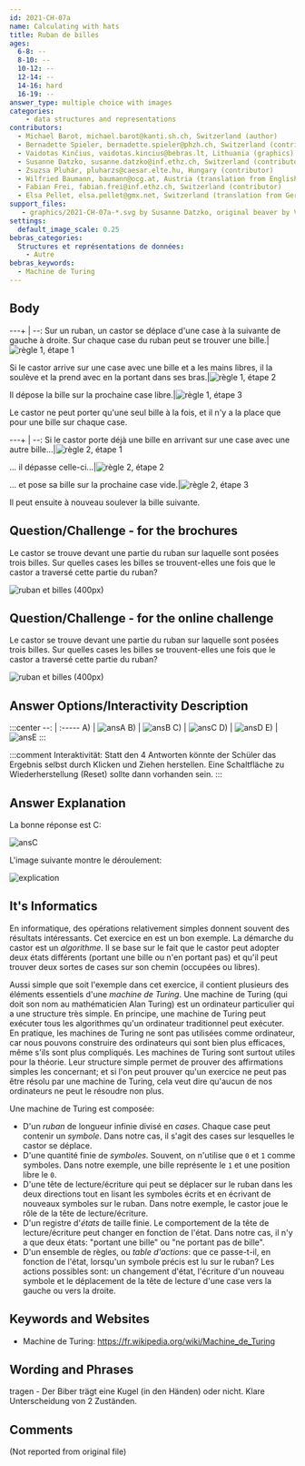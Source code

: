 ```yaml
---
id: 2021-CH-07a
name: Calculating with hats
title: Ruban de billes
ages:
  6-8: --
  8-10: --
  10-12: --
  12-14: --
  14-16: hard
  16-19: --
answer_type: multiple choice with images
categories:
    - data structures and representations
contributors:
  - Michael Barot, michael.barot@kanti.sh.ch, Switzerland (author)
  - Bernadette Spieler, bernadette.spieler@phzh.ch, Switzerland (contributor)
  - Vaidotas Kinčius, vaidotas.kincius@bebras.lt, Lithuania (graphics)
  - Susanne Datzko, susanne.datzko@inf.ethz.ch, Switzerland (contributor, graphics)
  - Zsuzsa Pluhár, pluharzs@caesar.elte.hu, Hungary (contributor)
  - Wilfried Baumann, baumann@ocg.at, Austria (translation from English into German)
  - Fabian Frei, fabian.frei@inf.ethz.ch, Switzerland (contributor)
  - Elsa Pellet, elsa.pellet@gmx.net, Switzerland (translation from German into French)
support_files:
   - graphics/2021-CH-07a-*.svg by Susanne Datzko, original beaver by Vaidotas Kinčius
settings:
  default_image_scale: 0.25
bebras_categories:
  Structures et représentations de données:
    - Autre
bebras_keywords:
  - Machine de Turing
---
```



## Body


---+ | --:
Sur un ruban, un castor se déplace d'une case à la suivante de gauche à droite. Sur chaque case du ruban peut se trouver une bille.|![](graphics/2021-CH-07a-taskbody01a.svg "règle 1, étape 1")

Si le castor arrive sur une case avec une bille et a les mains libres, il la soulève et la prend avec en la portant dans ses bras.|![](graphics/2021-CH-07a-taskbody01b-v2.svg "règle 1, étape 2")

Il dépose la bille sur la prochaine case libre.|![](graphics/2021-CH-07a-taskbody01c-v2.svg "règle 1, étape 3")

Le castor ne peut porter qu'une seul bille à la fois, et il n'y a la place que pour une bille sur chaque case.

---+ | --:
Si le castor porte déjà une bille en arrivant sur une case avec une autre bille...|![](graphics/2021-CH-07a-taskbody02a-v2.svg "règle 2, étape 1")

... il dépasse celle-ci...|![](graphics/2021-CH-07a-taskbody02b-v2.svg "règle 2, étape 2")

... et pose sa bille sur la prochaine case vide.|![](graphics/2021-CH-07a-taskbody02c-v2.svg "règle 2, étape 3")

Il peut ensuite à nouveau soulever la bille suivante.

## Question/Challenge - for the brochures

Le castor se trouve devant une partie du ruban sur laquelle sont posées trois billes. Sur quelles cases les billes se trouvent-elles une fois que le castor a traversé cette partie du ruban?

![](graphics/2021-CH-07a-question.svg "ruban et billes (400px)")


## Question/Challenge - for the online challenge

Le castor se trouve devant une partie du ruban sur laquelle sont posées trois billes. Sur quelles cases les billes se trouvent-elles une fois que le castor a traversé cette partie du ruban?

![](graphics/2021-CH-07a-question.svg "ruban et billes (400px)")


## Answer Options/Interactivity Description

:::center
--: | :-----
A) | ![ansA] 
B) | ![ansB] 
C) | ![ansC] 
D) | ![ansD]
E) | ![ansE]
:::

[ansA]: graphics/2021-CH-07a-answerA.svg "réponse A (400px)"
[ansB]: graphics/2021-CH-07a-answerB.svg "réponse B (400px)"
[ansC]: graphics/2021-CH-07a-answerC.svg "réponse C (400px)"
[ansD]: graphics/2021-CH-07a-answerD.svg "réponse D (400px)"
[ansE]: graphics/2021-CH-07a-answerE.svg "réponse E (400px)"

:::comment
Interaktivität:
Statt den 4 Antworten könnte der Schüler das Ergebnis selbst durch Klicken und Ziehen herstellen. Eine Schaltfläche zu Wiederherstellung (Reset) sollte dann vorhanden sein.
:::


## Answer Explanation

La bonne réponse est C:

![ansC]

L'image suivante montre le déroulement:

![](graphics/2021-CH-07a-explanation.svg "explication")

## It's Informatics

En informatique, des opérations relativement simples donnent souvent des résultats intéressants. Cet exercice en est un bon exemple. La démarche du castor est un _algorithme_. Il se base sur le fait que le castor peut adopter deux états différents (portant une bille ou n'en portant pas) et qu'il peut trouver deux sortes de cases sur son chemin (occupées ou libres).

Aussi simple que soit l'exemple dans cet exercice, il contient plusieurs des éléments essentiels d'une _machine de Turing_.
Une machine de Turing (qui doit son nom au mathématicien Alan Turing) est un ordinateur particulier qui a une structure très simple. En principe, une machine de Turing peut exécuter tous les algorithmes qu'un ordinateur traditionnel peut exécuter. En pratique, les machines de Turing ne sont pas utilisées comme ordinateur, car nous pouvons construire des ordinateurs qui sont bien plus efficaces, même s'ils sont plus compliqués. Les machines de Turing sont surtout utiles pour la théorie. Leur structure simple permet de prouver des affirmations simples les concernant; et si l'on peut prouver qu'un exercice ne peut pas être résolu par une machine de Turing, cela veut dire qu'aucun de nos ordinateurs ne peut le résoudre non plus.

Une machine de Turing est composée:
- D'un _ruban_ de longueur infinie divisé en _cases_. Chaque case peut contenir un _symbole_. Dans notre cas, il s'agit des cases sur lesquelles le castor se déplace.
- D'une quantité finie de _symboles_. Souvent, on n'utilise que `0` et `1` comme symboles. Dans notre exemple, une bille représente le `1` et une position libre le `0`.
- D'une tête de lecture/écriture qui peut se déplacer sur le ruban dans les deux directions tout en lisant les symboles écrits et en écrivant de nouveaux symboles sur le ruban. Dans notre exemple, le castor joue le rôle de la tête de lecture/écriture.
- D'un registre d'_états_ de taille finie. Le comportement de la tête de lecture/écriture peut changer en fonction de l'état. Dans notre cas, il n'y a que deux états: "portant une bille" ou "ne portant pas de bille".
- D'un ensemble de règles, ou _table d'actions_: que ce passe-t-il, en fonction de l'état, lorsqu'un symbole précis est lu sur le ruban? Les actions possibles sont: un changement d'état, l'écriture d'un nouveau symbole et le déplacement de la tête de lecture d'une case vers la gauche ou vers la droite.




## Keywords and Websites

 - Machine de Turing: https://fr.wikipedia.org/wiki/Machine_de_Turing


## Wording and Phrases

tragen - Der Biber trägt eine Kugel (in den Händen) oder nicht. Klare Unterscheidung von 2 Zuständen.


## Comments

(Not reported from original file)
